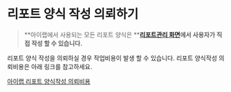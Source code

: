 # 리포트 양식 작성 의뢰하기

> **아이랩에서 사용되는 모든 리포트 양식은 **[**리포트관리 화면**](https://github.com/wooritech/ilab-user-manual/tree/c3f599ffe2c9b410fe63d742b445df777f217443/리포트양식만들기/200리포트양식만들기기초/리포트관리화면.md)**에서 사용자가 직접 작성 할 수 있습니다.**

리포트 양식 작성을 의뢰하실 경우 작업비용이 발생 할 수 있습니다. 리포트 양식작성 의뢰비용은 아래 링크를 참고하세요.

[아이랩 리포트 양식작성 의뢰비용](../ilab01.md#리포트-양식작성-의뢰비용)

